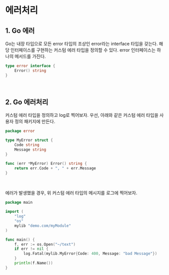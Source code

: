 # 에러처리
## 1. Go 에러
Go는 내장 타입으로 모든 error 타입의 조상인 error라는 interface 타입을 갖는다. 해당 인터페이스를 구현하는 커스텀 에러 타입을 정의할 수 있다. error 인터페이스는 하나의 메서드를 가진다.
```go
type error interface {
    Error() string
}
```

<br/>

## 2. Go 에러처리
커스텀 에러 타입을 정의하고 log로 찍어보자.
우선, 아래와 같은 커스텀 에러 타입을 사용자 정의 패키지에 만든다.
```go
package error

type MyError struct {
    Code string
    Message string
}

func (err *MyError) Error() string {
    return err.Code + ", " + err.Message
}
```

<br/>

에러가 발생했을 경우, 위 커스텀 에러 타입의 메시지를 로그에 찍어보자.
```go
package main

import (
    "log"
    "os"
    mylib "demo.com/myModule"
)

func main() {
    f, err := os.Open("~/text")
    if err != nil {
        log.Fatal(mylib.MyError{Code: 400, Message: "bad Message"})
    }
    println(f.Name())
}
```